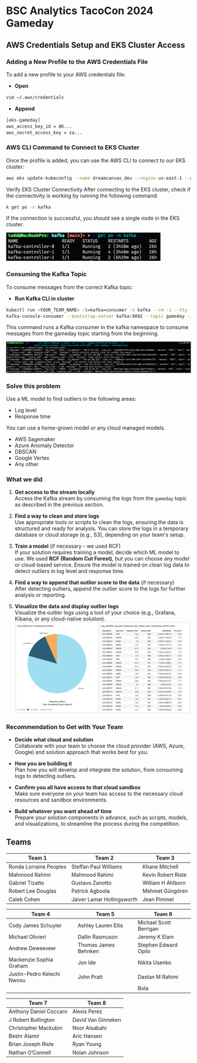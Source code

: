# BSC Analytics TacoCon 2024 Gameday

## AWS Credentials Setup and EKS Cluster Access

### Adding a New Profile to the AWS Credentials File

To add a new profile to your AWS credentials file:
* **Open**
```bash
vim ~/.aws/credentials
```
* **Append**
```bash
[eks-gameday]
aws_access_key_id = AK...
aws_secret_access_key = za...
```

### AWS CLI Command to Connect to EKS Cluster

Once the profile is added, you can use the AWS CLI to connect to our EKS cluster:

```bash
aws eks update-kubeconfig --name dreamcanvas_dev --region us-east-1 --profile eks-gameday
```

Verify EKS Cluster Connectivity
After connecting to the EKS cluster, check if the connectivity is working by running the following command:

```bash
k get po -n kafka
```

If the connection is successful, you should see a single node in the EKS cluster.

![pods.png](images/pods.png)

### Consuming the Kafka Topic

To consume messages from the correct Kafka topic:

* **Run Kafka CLI in cluster**

```bash
kubectl run <YOUR_TEAM_NAME> -l=kafka=consumer -n kafka --rm -i --tty --image=confluentinc/cp-kafka -- \
kafka-console-consumer --bootstrap-server kafka:9092 --topic gameday --from-beginning
```

This command runs a Kafka consumer in the kafka namespace to consume messages from the gameday topic starting from the beginning.

![consumer.png](images/consumer.png)

### Solve this problem

Use a ML model to find outliers in the following areas:

* Log level
* Response time

You can use a home-grown model or any cloud managed models.

* AWS Sagemaker
* Azure Anomaly Detector
* DBSCAN
* Google Vertex
* Any other

### What we did

1. **Get access to the stream locally**  
   Access the Kafka stream by consuming the logs from the `gameday` topic as described in the previous section.

2. **Find a way to clean and store logs**  
   Use appropriate tools or scripts to clean the logs, ensuring the data is structured and ready for analysis. You can store the logs in a temporary database or cloud storage (e.g., S3), depending on your team's setup.

3. **Train a model** (if necessary - we used RCF)  
   If your solution requires training a model, decide which ML model to use. We used **RCF (Random Cut Forest)**, but you can choose any model or cloud-based service. Ensure the model is trained on clean log data to detect outliers in log level and response time.

4. **Find a way to append that outlier score to the data** (if necessary)  
   After detecting outliers, append the outlier score to the logs for further analysis or reporting.

5. **Visualize the data and display outlier logs**  
   Visualize the outlier logs using a tool of your choice (e.g., Grafana, Kibana, or any cloud-native solution).
![quicksight.png](images/quicksight.png)

### Recommendation to Get with Your Team

- **Decide what cloud and solution**  
   Collaborate with your team to choose the cloud provider (AWS, Azure, Google) and solution approach that works best for you.

- **How you are building it**  
   Plan how you will develop and integrate the solution, from consuming logs to detecting outliers.

- **Confirm you all have access to that cloud sandbox**  
   Make sure everyone on your team has access to the necessary cloud resources and sandbox environments.

- **Build whatever you want ahead of time**  
   Prepare your solution components in advance, such as scripts, models, and visualizations, to streamline the process during the competition.

## Teams
| **Team 1**                    | **Team 2**                    | **Team 3**                     |
|--------------------------------|--------------------------------|---------------------------------|
| Ronda Lorraine Peoples         | Steffan Paul Williams          | Khane Mitchell                  |
| Mahmood Rahimi                 | Mahmood Rahimi                 | Kevin Robert Riste              |
| Gabriel Tizatto                | Gustavo Zanotto                | William H Ahlborn               |
| Robert Lee Douglas             | Patrick Agboola                | Mehmet Güngören                 |
| Caleb Cohen                    | Jaiver Lamar Hollingsworth     | Jean Pimmel                     |

| **Team 4**                    | **Team 5**                    | **Team 6**                     |
|--------------------------------|--------------------------------|---------------------------------|
| Cody James Schuyler            | Ashley Lauren Ellis            | Michael Scott Berrigan          |
| Michael Olivieri               | Dallin Rasmuson                | Jeremy K Elam                   |
| Andrew Deweeveer               | Thomas James Behnken           | Stephen Edward Opilo            |
| Mackenzie Sophia Graham        | Jon Ide                        | Nikita Usenko                   |
| Justin-Pedro Kelechi Nwosu     | John Pratt                     | Dastan M Rahimi                 |
|                                |                                | Bola                            |

| **Team 7**                    | **Team 8**         |
|--------------------------------|--------------------|
| Anthony Daniel Coccaro         | Alexis Perez       |
| J Robert Bullington            | David Van Ginneken |
| Christopher Mackubin           | Noor Alsabahi      |
| Beshr Alamir                   | Aric Hansen        |
| Brian Joseph Riste             | Ryan Young         |
| Nathan O’Connell               | Nolan Johnson      |
